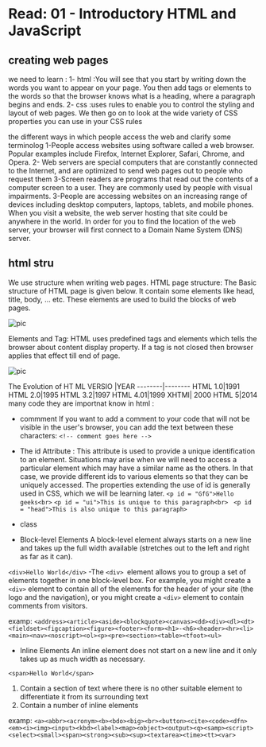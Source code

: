 # Read: 01 - Introductory HTML and JavaScript

 ## creating web pages
  we need to learn :
  1- html :You will see that you start by writing down
the words you want to appear on your page. You then add tags
or elements to the words so that the browser knows what is
 a heading, where a paragraph begins and ends.
 2- css :uses rules to enable you to
control the styling and layout of web pages. We then go on to
look at the wide variety of CSS properties you can use in your CSS rules

the different ways in which people access the web and clarify some terminolog
1-People access websites using
software called a web browser.
Popular examples include
Firefox, Internet Explorer, Safari,
Chrome, and Opera.
2- Web servers are special
computers that are constantly
connected to the Internet, and
are optimized to send web pages
out to people who request them
3-Screen readers are programs
that read out the contents of a
computer screen to a user. They
are commonly used by people
with visual impairments.
3-People are accessing websites
on an increasing range of devices
including desktop computers,
laptops, tablets, and mobile
phones.
When you visit a website, the web server
hosting that site could be anywhere in the
world. In order for you to find the location of
the web server, your browser will first connect
to a Domain Name System (DNS) server.
## html stru

We use structure when writing web pages.
HTML page structure: The Basic structure of HTML page is given below. It contain some elements like head, title, body, … etc. These elements are used to build the blocks of web pages.

![pic](https://media.geeksforgeeks.org/wp-content/uploads/Untitled-drawing-1-6.png)

Elements and Tag: HTML uses predefined tags and elements which tells the browser about content display property. If a tag is not closed then browser applies that effect till end of page.

![pic](https://media.geeksforgeeks.org/wp-content/uploads/html.jpg)

The Evolution of HT ML
 VERSIO  |YEAR
 --------|--------
HTML 1.0|1991
HTML 2.0|1995
HTML 3.2|1997
HTML 4.01|1999
XHTMl| 2000
HTML 5|2014   
many code they  are importnat know in html :
- commment
 If you want to add a comment
to your code that will not be
visible in the user's browser, you
can add the text between these
characters:
`<!-- comment goes here -->`
- The id Attribute : This attribute is used to provide a unique identification to an element. Situations may arise when we will need to access a particular element which may have a similar name as the others. In that case, we provide different ids to various elements so that they can be uniquely accessed. The properties extending the use of id is generally used in CSS, which we will be learning later.
 ``<p id = "GfG">Hello geeks<br>``
    ``<p id = "ui">This is unique to this paragraph<br> ``
    ``<p id = "head">This is also unique to this paragraph>``
- class


- Block-level Elements
A block-level element always starts on a new line and takes up the full width available (stretches out to the left and right as far as it can).



``<div>Hello World</div>``
  -The `<div> `element allows you to
group a set of elements together
in one block-level box.
For example, you might create
a `<div>` element to contain all
of the elements for the header
of your site (the logo and the
navigation), or you might create
a `<div>` element to contain
comments from visitors.



examp: ``<address><article><aside><blockquote><canvas><dd><div><dl><dt><fieldset><figcaption><figure><footer><form><h1>-<h6><header><hr><li><main><nav><noscript><ol><p><pre><section><table><tfoot><ul>``



- Inline Elements
An inline element does not start on a new line and it only takes up as much width as necessary.

``<span>Hello World</span>``
   1. Contain a section of text
where there is no other suitable
element to differentiate it from
its surrounding text
   2. Contain a number of inline
elements



examp: ``<a><abbr><acronym><b><bdo><big><br><button><cite><code><dfn><em><i><img><input><kbd><label><map><object><output><q><samp><script><select><small><span><strong><sub><sup><textarea><time><tt><var>``





